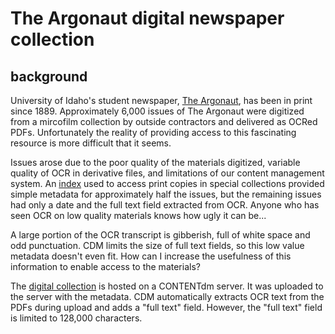 # The Argonaut digital newspaper collection

## background

University of Idaho's student newspaper, [The Argonaut](http://www.uiargonaut.com/), has been in print since 1889. 
Approximately 6,000 issues of The Argonaut were digitized from a mircofilm collection by outside contractors and delivered as OCRed PDFs.
Unfortunately the reality of providing access to this fascinating resource is more difficult that it seems. 

Issues arose due to the poor quality of the materials digitized, variable quality of OCR in derivative files, and limitations of our content management system. An [index](http://www.lib.uidaho.edu/find/argonaut.html) used to access print copies in special collections provided simple metadata for approximately half the issues, but the remaining issues had only a date and the full text field extracted from OCR. Anyone who has seen OCR on low quality materials knows how ugly it can be...

A large portion of the OCR transcript is gibberish, full of white space and odd punctuation. CDM limits the size of full text fields, so this low value metadata doesn't even fit. How can I increase the usefulness of this information to enable access to the materials?


The [digital collection](http://digital.lib.uidaho.edu/cdm/search/collection/argonaut) is hosted on a CONTENTdm server.
It was uploaded to the server with the metadata. 
CDM automatically extracts OCR text from the PDFs during upload and adds a "full text" field.
However, the "full text" field is limited to 128,000 characters.

